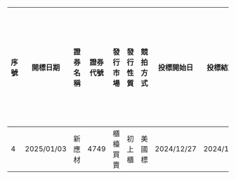 | 序號 | 開標日期       | 證券名稱 | 證券代號 | 發行市場 | 發行性質 | 競拍方式 | 投標開始日      | 投標結束日      | 競拍數量(張) | 最低投標價格(元) | 最低每標單投標數量(張) | 最高投(得)標數量(張) | 保證金成數(%) | 每一投標單投標處理費(元) | 撥券日期(上市、上櫃日期) | 主辦券商 | 得標總金額(元) | 得標手續費率(%) | 總合格件 | 合格投標數量(張) | 最低得標價格(元) | 最高得標價格(元) | 得標加權平均價格(元) | 承銷價格(元) | 取消競價拍賣(流標或取消) |
| -- | ---------- | ---- | ---- | ---- | ---- | ---- | ---------- | ---------- | ------- | --------- | ------------ | ------------ | -------- | ------------- | ------------- | ---- | -------- | --------- | ---- | --------- | --------- | --------- | ----------- | ------- | ------------- |
| 4  | 2025/01/03 | 新應材  | 4749 | 櫃檯買賣 | 初上櫃  | 美國標  | 2024/12/27 | 2024/12/31 | 7,406   | 410.26    | 1            | 925          | 50       | 400           | 2025/01/17    | 兆豐   | 0        | 5         | 0    | 0         | 0         | 0         | 0           | 0       |               |
